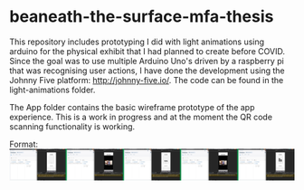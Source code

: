 # beaneath-the-surface-mfa-thesis

This repository includes prototyping I did with light animations using arduino for the physical exhibit that I had planned to create before COVID. 
Since the goal was to use multiple Arduino Uno's driven by a raspberry pi that was recognising user actions, I have done the development using the Johnny Five platform: http://johnny-five.io/. The code can be found in the light-animations folder.

The App folder contains the basic wireframe prototype of the app experience. This is a work in progress and at the moment the QR code scanning functionality is working.

Format: ![QR code sequence of images](images/QR-code-app-sequence-01.jpg)
